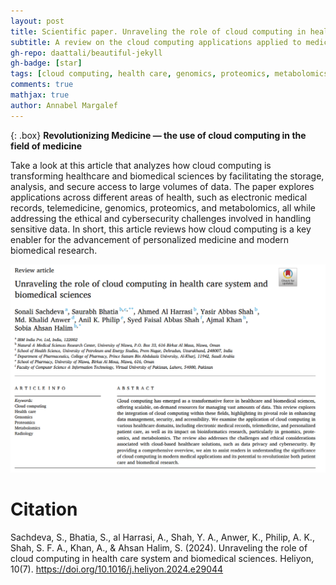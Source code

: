 ```yaml
---
layout: post
title: Scientific paper. Unraveling the role of cloud computing in health care system and biomedical sciences
subtitle: A review on the cloud computing applications applied to medicine
gh-repo: daattali/beautiful-jekyll
gh-badge: [star]
tags: [cloud computing, health care, genomics, proteomics, metabolomics, radiology]
comments: true
mathjax: true
author: Annabel Margalef
---
```


{: .box}
**Revolutionizing Medicine — the use of cloud computing in the field of medicine**

Take a look at this article that analyzes how cloud computing is transforming healthcare and biomedical sciences by facilitating the storage, analysis, and secure access to large volumes of data.
The paper explores applications across different areas of health, such as electronic medical records, telemedicine, genomics, proteomics, and metabolomics, all while addressing the ethical and cybersecurity challenges involved in handling sensitive data.
In short, this article reviews how cloud computing is a key enabler for the advancement of personalized medicine and modern biomedical research.

[![Image and link to the paper](/images/Unravelingtheroleofcloudcomputinginhealthcaresystemand.png)](https://doi.org/10.1016/j.heliyon.2024.e29044)


# Citation
Sachdeva, S., Bhatia, S., al Harrasi, A., Shah, Y. A., Anwer, K., Philip, A. K., Shah, S. F. A., Khan, A., & Ahsan Halim, S. (2024). Unraveling the role of cloud computing in health care system and biomedical sciences. Heliyon, 10(7). https://doi.org/10.1016/j.heliyon.2024.e29044



